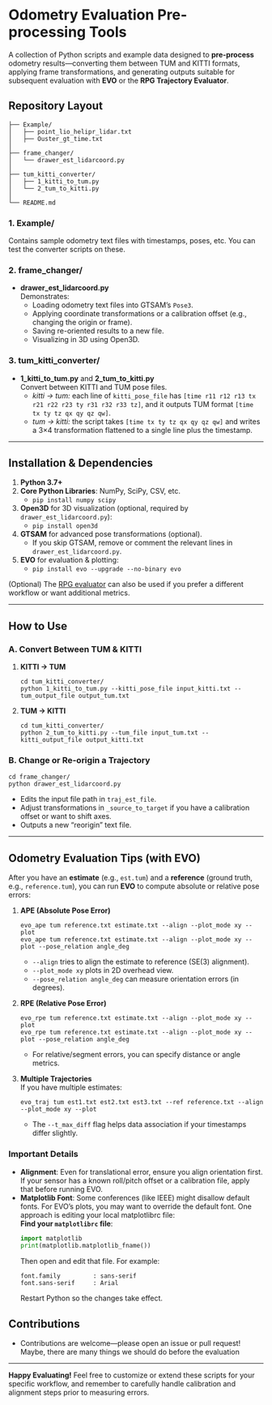 # Odometry Evaluation Pre-processing Tools

A collection of Python scripts and example data designed to **pre-process** odometry results—converting them between TUM and KITTI formats, applying frame transformations, and generating outputs suitable for subsequent evaluation with **EVO** or the **RPG Trajectory Evaluator**.

## Repository Layout

```
├── Example/
│   ├── point_lio_helipr_lidar.txt
│   ├── Ouster_gt_time.txt
│
├── frame_changer/
│   └── drawer_est_lidarcoord.py
│
├── tum_kitti_converter/
│   ├── 1_kitti_to_tum.py
│   └── 2_tum_to_kitti.py
│
└── README.md
```

### 1. Example/
Contains sample odometry text files with timestamps, poses, etc. You can test the converter scripts on these.

### 2. frame_changer/
- **drawer_est_lidarcoord.py**  
  Demonstrates:
  - Loading odometry text files into GTSAM’s `Pose3`.
  - Applying coordinate transformations or a calibration offset (e.g., changing the origin or frame).
  - Saving re-oriented results to a new file.
  - Visualizing in 3D using Open3D.

### 3. tum_kitti_converter/
- **1_kitti_to_tum.py** and **2_tum_to_kitti.py**  
  Convert between KITTI and TUM pose files.  
  - *kitti → tum:* each line of `kitti_pose_file` has `[time r11 r12 r13 tx r21 r22 r23 ty r31 r32 r33 tz]`, and it outputs TUM format `[time tx ty tz qx qy qz qw]`.  
  - *tum → kitti:* the script takes `[time tx ty tz qx qy qz qw]` and writes a 3×4 transformation flattened to a single line plus the timestamp.

---

## Installation & Dependencies

1. **Python 3.7+**  
2. **Core Python Libraries**: NumPy, SciPy, CSV, etc.  
   - `pip install numpy scipy`
3. **Open3D** for 3D visualization (optional, required by `drawer_est_lidarcoord.py`):  
   - `pip install open3d`
4. **GTSAM** for advanced pose transformations (optional).  
   - If you skip GTSAM, remove or comment the relevant lines in `drawer_est_lidarcoord.py`.
5. **EVO** for evaluation & plotting:  
   - `pip install evo --upgrade --no-binary evo`

(Optional) The [RPG evaluator](https://github.com/uzh-rpg/rpg_trajectory_evaluation) can also be used if you prefer a different workflow or want additional metrics.

---

## How to Use

### A. Convert Between TUM & KITTI

1. **KITTI → TUM**  
   ```
   cd tum_kitti_converter/
   python 1_kitti_to_tum.py --kitti_pose_file input_kitti.txt --tum_output_file output_tum.txt
   ```
2. **TUM → KITTI**  
   ```
   cd tum_kitti_converter/
   python 2_tum_to_kitti.py --tum_file input_tum.txt --kitti_output_file output_kitti.txt
   ```

### B. Change or Re-origin a Trajectory

```
cd frame_changer/
python drawer_est_lidarcoord.py
```
- Edits the input file path in `traj_est_file`. 
- Adjust transformations in `_source_to_target` if you have a calibration offset or want to shift axes.
- Outputs a new “reorigin” text file.

---

## Odometry Evaluation Tips (with EVO)

After you have an **estimate** (e.g., `est.tum`) and a **reference** (ground truth, e.g., `reference.tum`), you can run **EVO** to compute absolute or relative pose errors:

1. **APE (Absolute Pose Error)**  
   ```
   evo_ape tum reference.txt estimate.txt --align --plot_mode xy --plot
   evo_ape tum reference.txt estimate.txt --align --plot_mode xy --plot --pose_relation angle_deg
   ```
   - `--align` tries to align the estimate to reference (SE(3) alignment).
   - `--plot_mode xy` plots in 2D overhead view.
   - `--pose_relation angle_deg` can measure orientation errors (in degrees).

2. **RPE (Relative Pose Error)**  
   ```
   evo_rpe tum reference.txt estimate.txt --align --plot_mode xy --plot
   evo_rpe tum reference.txt estimate.txt --align --plot_mode xy --plot --pose_relation angle_deg
   ```
   - For relative/segment errors, you can specify distance or angle metrics.

3. **Multiple Trajectories**  
   If you have multiple estimates:
   ```
   evo_traj tum est1.txt est2.txt est3.txt --ref reference.txt --align --plot_mode xy --plot
   ```
   - The `--t_max_diff` flag helps data association if your timestamps differ slightly.

### Important Details

- **Alignment**: Even for translational error, ensure you align orientation first. If your sensor has a known roll/pitch offset or a calibration file, apply that before running EVO.  
- **Matplotlib Font**: Some conferences (like IEEE) might disallow default fonts. For EVO’s plots, you may want to override the default font. One approach is editing your local matplotlibrc file:  
**Find your `matplotlibrc` file**:
   ```python
   import matplotlib
   print(matplotlib.matplotlib_fname())
   ```
   Then open and edit that file. For example:
   ```
   font.family         : sans-serif
   font.sans-serif     : Arial
   ```
   Restart Python so the changes take effect.
   
## Contributions
- Contributions are welcome—please open an issue or pull request! Maybe, there are many things we should do before the evaluation

---

**Happy Evaluating!** Feel free to customize or extend these scripts for your specific workflow, and remember to carefully handle calibration and alignment steps prior to measuring errors.
